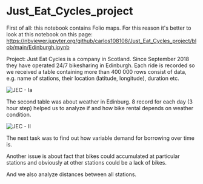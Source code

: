 # Just_Eat_Cycles_project

First of all: this notebook contains Folio maps. For this reason it's better to look at this notebook on this page: https://nbviewer.jupyter.org/github/carlos108108/Just_Eat_Cycles_project/blob/main/Edinburgh.ipynb


Project:
Just Eat Cycles is a company in Scotland. Since September 2018 they have operated 24/7 bikesharing in Edinburgh. Each ride is recorded so we received a table containing more than 400 000 rows consist of data, e.g. name of stations, their location (latitude, longitude), duration etc.

![JEC - Ia](https://user-images.githubusercontent.com/75171974/129173626-8f8cca55-060e-4f65-b4a3-4565d8fba85b.png)

The second table was about weather in Edinburg. 8 record for each day (3 hour step) helped us to analyze if and how bike rental depends on weather condition.

![JEC - II](https://user-images.githubusercontent.com/75171974/129169892-528a9a8e-3f93-4db4-a49c-6ad37b1f3d62.png)

The next task was to find out how variable demand for borrowing over time is.


Another issue is about fact that bikes could accumulated at particular stations and obviously at other stations could be a lack of bikes.


And we also analyze distances between all stations.
